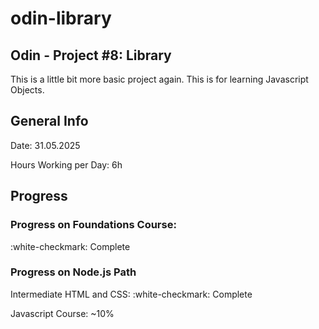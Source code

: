# odin-library
## Odin - Project #8: Library

This is a little bit more basic project again. This is for learning Javascript Objects.

## General Info

Date: 31.05.2025

Hours Working per Day: 6h

## Progress

### Progress on Foundations Course:
:white-checkmark: Complete

### Progress on Node.js Path

Intermediate HTML and CSS: :white-checkmark: Complete

Javascript Course: ~10%